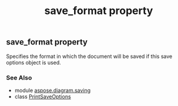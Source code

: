 ﻿---
title: save_format property
second_title: Aspose.Diagram for Python via .NET API References
description: 
type: docs
weight: 130
url: /python-net/aspose.diagram.saving/printsaveoptions/save_format/
is_root: false
---

## save_format property


Specifies the format in which the document will be saved if this save options object is used.

### See Also
* module [aspose.diagram.saving](../../)
* class [PrintSaveOptions](/diagram/python-net/aspose.diagram.saving/printsaveoptions)
